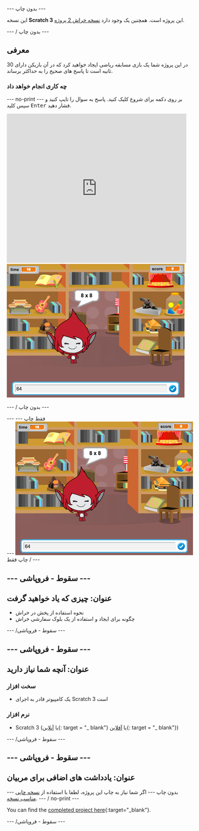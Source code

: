 \--- بدون چاپ \---

این نسخه **Scratch 3** این پروژه است. همچنین یک وجود دارد [نسخه خراش 2 پروژه](https://projects.raspberrypi.org/en/projects/brain-game-scratch2).

\--- / بدون چاپ \---

## معرفی

در این پروژه شما یک بازی مسابقه ریاضی ایجاد خواهید کرد که در آن بازیکن دارای 30 ثانیه است تا پاسخ های صحیح را به حداکثر برساند.

### چه کاری انجام خواهد داد

\--- no-print \--- بر روی دکمه برای شروع کلیک کنید. پاسخ به سوال را تایپ کنید و سپس کلید <kbd>Enter</kbd> فشار دهید.

<div class="scratch-preview">
  <iframe allowtransparency="true" width="485" height="402" src="https://scratch.mit.edu/projects/embed/250234955/?autostart=false" frameborder="0" scrolling="no"></iframe>
  <img src="images/brain-final.png">
</div>

\--- / بدون چاپ \---

\--- فقط چاپ \--- ![Brain Game](images/brain-final.png) \--- / چاپ فقط \---

## \--- سقوط - فروپاشی \---

## عنوان: چیزی که یاد خواهید گرفت

+ نحوه استفاده از پخش در خراش
+ چگونه برای ایجاد و استفاده از یک بلوک سفارشی خراش

\--- /سقوط - فروپاشی \---

## \--- سقوط - فروپاشی \---

## عنوان: آنچه شما نیاز دارید

### سخت افزار

+ یک کامپیوتر قادر به اجرای Scratch 3 است

### نرم افزار

+ Scratch 3 (یا [آنلاین](http://rpf.io/scratchon){: target = "_ blank"} یا [آفلاین](http://rpf.io/scratchoff){: target = "_ blank"})

\--- /سقوط - فروپاشی \---

## \--- سقوط - فروپاشی \---

## عنوان: یادداشت های اضافی برای مربیان

\--- بدون چاپ \--- اگر شما نیاز به چاپ این پروژه، لطفا با استفاده از [نسخه چاپی مناسب نسخه](https://projects.raspberrypi.org/en/projects/brain-game/print). \--- / no-print \---

You can find the [completed project here](http://rpf.io/p/en/brain-game-get){:target="_blank"}.

\--- /سقوط - فروپاشی \---